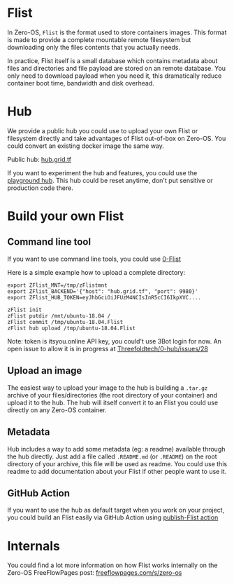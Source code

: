 # Flist

In Zero-OS, `Flist` is the format used to store containers images. This format is made to provide
a complete mountable remote filesystem but downloading only the files contents that you actually needs.

In practice, Flist itself is a small database which contains metadata about files and directories and
file payload are stored on an remote database. You only need to download payload when you need it, this
dramatically reduce container boot time, bandwidth and disk overhead.

# Hub

We provide a public hub you could use to upload your own Flist or filesystem directly and take
advantages of Flist out-of-box on Zero-OS. You could convert an existing docker image the same way.

Public hub: [hub.grid.tf](https://hub.grid.tf)

If you want to experiment the hub and features, you could use the [playground hub](https://playground.hub.grid.tf).
This hub could be reset anytime, don't put sensitive or production code there.

# Build your own Flist

## Command line tool

If you want to use command line tools, you could use [0-Flist](https://github.com/Threefoldtech/0-Flist/tree/development-v2)

Here is a simple example how to upload a complete directory:

```
export ZFlist_MNT=/tmp/zFlistmnt
export ZFlist_BACKEND='{"host": "hub.grid.tf", "port": 9980}'
export ZFlist_HUB_TOKEN=eyJhbGciOiJFUzM4NCIsInR5cCI6IkpXVC....

zFlist init
zFlist putdir /mnt/ubuntu-18.04 /
zFlist commit /tmp/ubuntu-18.04.Flist
zFlist hub upload /tmp/ubuntu-18.04.Flist
```

Note: token is itsyou.online API key, you could't use 3Bot login for now.
An open issue to allow it is in progress at [Threefoldtech/0-hub/issues/28](https://github.com/Threefoldtech/0-hub/issues/28)


## Upload an image

The easiest way to upload your image to the hub is building a `.tar.gz` archive of your files/directories
(the root directory of your container) and upload it to the hub. The hub will itself convert it to an Flist
you could use directly on any Zero-OS container.

## Metadata

Hub includes a way to add some metadata (eg: a readme) available through the hub directly. Just add a file
called `.README.md` (or `.README`) on the root directory of your archive, this file will be used as
readme. You could use this readme to add documentation about your Flist if other people want to use it.

<!-- Add link to example when this will be available on the production hub -->

## GitHub Action

If you want to use the hub as default target when you work on your project, you could build an Flist
easily via GitHub Action using [publish-Flist action](https://github.com/Threefoldtech/publish-Flist)

# Internals

You could find a lot more information on how Flist works internally on the Zero-OS FreeFlowPages post: 
[freeflowpages.com/s/zero-os](https://freeflowpages.com/s/zero-os/?contentId=9396)
